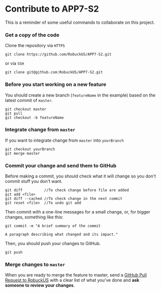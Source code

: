 # Contribute to APP7-S2

This is a reminder of some useful commands to collaborate on this project.

### Get a copy of the code

Clone the repository via `HTTPS`

    git clone https://github.com/RobuckUS/APP7-S2.git

or via `SSH`

    git clone git@github.com:RobuckUS/APP7-S2.git

### Before you start working on a new feature

You should create a new branch (`featureName` in the example) based on the latest commit of `master`.

    git checkout master
    git pull
    git checkout -b featureName

### Integrate change from `master`

If you want to integrate change from `master` into `yourBranch`

    git checkout yourBranch
    git merge master

### Commit your change and send them to GitHub

Before making a commit, you should check what it will change so you don't commit stuff you don't want.

    git diff          //To check change before file are added
    git add <file>
    git diff --cached //To check change in the next commit
    git reset <file>  //To undo git add

Then commit with a one-line messages for a small change, or, for bigger changes, something like this:

    git commit -m "A brief summary of the commit
     
    A paragraph describing what changed and its impact."

Then, you should push your changes to GitHub.

    git push

### Merge changes to `master`

When you are ready to merge the feature to master, send a [GitHub Pull Request to RobuckUS](https://github.com/RobuckUS/APP7-S2/pull/new/master) with a clear list of what you've done and **ask someone to review your changes**.
